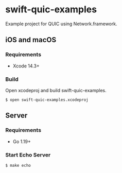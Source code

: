 # swift-quic-examples
Example project for QUIC using Network.framework.

## iOS and macOS
### Requirements
* Xcode 14.3+

### Build
Open xcodeproj and build swift-quic-examples.

```
$ open swift-quic-examples.xcodeproj
```

## Server
### Requirements
* Go 1.19+

### Start Echo Server

```
$ make echo
```
